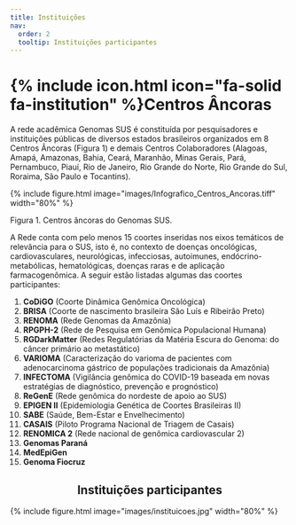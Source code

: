 ```yaml
---
title: Instituições
nav:
  order: 2
  tooltip: Instituições participantes
---
```


# {% include icon.html icon="fa-solid fa-institution" %}**Centros Âncoras**

A rede acadêmica Genomas SUS é constituída por pesquisadores e instituições públicas de diversos estados brasileiros organizados em 8 Centros Âncoras (Figura 1) e demais Centros Colaboradores (Alagoas, Amapá, Amazonas, Bahia, Ceará, Maranhão, Minas Gerais, Pará, Pernambuco, Piauí, Rio de Janeiro, Rio Grande do Norte, Rio Grande do Sul, Roraima, São Paulo e Tocantins).

{% include figure.html image="images/Infografico_Centros_Ancoras.tiff" width="80%" %}

Figura 1. Centros âncoras do Genomas SUS.

A Rede conta com pelo menos 15 coortes inseridas nos eixos temáticos de relevância para o SUS, isto é, no contexto de doenças oncológicas, cardiovasculares, neurológicas, infecciosas, autoimunes, endócrino-metabólicas, hematológicas, doenças raras e de aplicação farmacogenômica. A seguir estão listadas algumas das coortes participantes:
1. **CoDiGO** (Coorte Dinâmica Genômica Oncológica)
2. **BRISA** (Coorte de nascimento brasileira São Luís e Ribeirão Preto)
3. **RENOMA** (Rede Genomas da Amazônia)
4. **RPGPH-2** (Rede de Pesquisa em Genômica Populacional Humana)
5. **RGDarkMatter** (Redes Regulatórias da Matéria Escura do Genoma: do câncer primário ao metastático)
6. **VARIOMA** (Caracterização do varioma de pacientes com adenocarcinoma gástrico de populações tradicionais da Amazônia)
7. **INFECTOMA** (Vigilância genômica do COVID-19 baseada em novas estratégias de diagnóstico, prevenção e prognóstico)
8. **ReGenE** (Rede genômica do nordeste de apoio ao SUS)
9. **EPIGEN II** (Epidemiologia Genética de Coortes Brasileiras II)
10. **SABE** (Saúde, Bem-Estar e Envelhecimento)
11. **CASAIS** (Piloto Programa Nacional de Triagem de Casais)
12. **RENOMICA 2** (Rede nacional de genômica cardiovascular 2)
13. **Genomas Paraná**
14. **MedEpiGen**
15. **Genoma Fiocruz**

## <center> Instituições participantes <center>

{% include figure.html image="images/instituicoes.jpg" width="80%" %}

